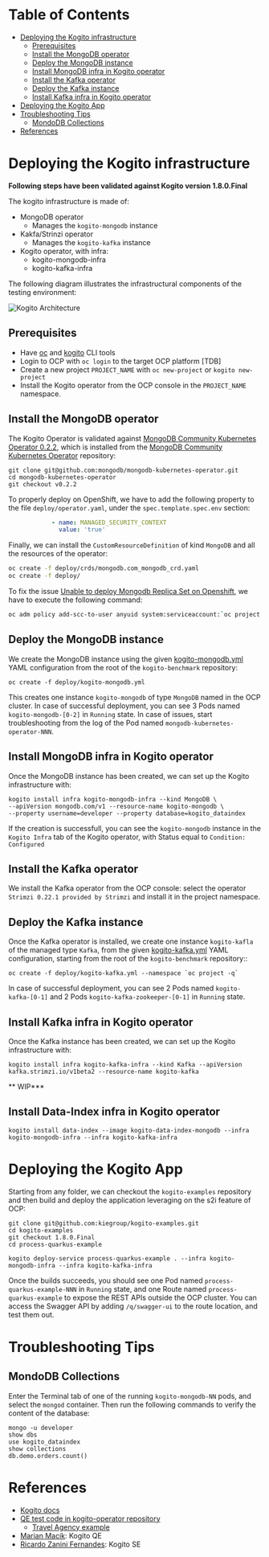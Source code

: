 # Table of Contents
* [Deploying the Kogito infrastructure](#deploying-the-kogito-infrastructure)
  * [Prerequisites](#prerequisites)
  * [Install the MongoDB operator](#install-the-mongodb-operator)
  * [Deploy the MongoDB instance](#deploy-the-mongodb-instance)  
  * [Install MongoDB infra in Kogito operator](#install-mongodb-infra-in-kogito-operator)
  * [Install the Kafka operator](#install-the-kafka-operator)
  * [Deploy the Kafka instance](#deploy-the-kafka-instance)  
  * [Install Kafka infra in Kogito operator](#install-kafka-infra-in-kogito-operator)
* [Deploying the Kogito App](#deploying-the-kogito-app)
* [Troubleshooting Tips](#troubleshooting-tips)  
  * [MondoDB Collections](#mondodb-collections)  
* [References](#references)
    
# Deploying the Kogito infrastructure
**Following steps have been validated against Kogito version 1.8.0.Final**

The kogito infrastructure is made of:
* MongoDB operator
  * Manages the `kogito-mongodb` instance
* Kakfa/Strinzi operator
  * Manages the `kogito-kafka` instance
* Kogito operator, with infra:
  * kogito-mongodb-infra
  * kogito-kafka-infra

The following diagram illustrates the infrastructural components of the testing environment:

![Kogito Architecture](./KogitoArchitecture.png)

## Prerequisites
* Have [oc](https://docs.openshift.com/container-platform/4.7/cli_reference/openshift_cli/getting-started-cli.html)
and [kogito](https://docs.jboss.org/kogito/release/latest/html_single/#con-kogito-on-ocp_kogito-deploying-on-openshift)
CLI tools
* Login to OCP with `oc login` to the target OCP platform [TDB] 
* Create a new project `PROJECT_NAME` with `oc new-project` or `kogito new-project`
* Install the Kogito operator from the OCP console in the `PROJECT_NAME` namespace.

## Install the MongoDB operator
The Kogito Operator is validated against [MongoDB Community Kubernetes Operator 0.2.2](https://github.com/kiegroup/kogito-operator#kogito-operator-tested-integrations), 
which is installed from the [MongoDB Community Kubernetes Operator](https://github.com/mongodb/mongodb-kubernetes-operator) 
repository:
```shell
git clone git@github.com:mongodb/mongodb-kubernetes-operator.git
cd mongodb-kubernetes-operator
git checkout v0.2.2
```

To properly deploy on OpenShift, we have to add the following property to the file `deploy/operator.yaml`,
under the `spec.template.spec.env` section:
```yaml
            - name: MANAGED_SECURITY_CONTEXT
              value: 'true'
```

Finally, we can install the `CustomResourceDefinition` of kind `MongoDB`  and all the resources of the operator:
```sh
oc create -f deploy/crds/mongodb.com_mongodb_crd.yaml
oc create -f deploy/
```

To fix the issue [Unable to deploy Mongodb Replica Set on Openshift](https://github.com/mongodb/mongodb-kubernetes-operator/issues/212#issuecomment-704744307),
we have to execute the following command:
```sh
oc adm policy add-scc-to-user anyuid system:serviceaccount:`oc project -q`:mongodb-kubernetes-operator
```
## Deploy the MongoDB instance
We create the MongoDB instance using the given [kogito-mongodb.yml](./kogito-mongodb.yml) YAML configuration from 
the root of the `kogito-benchmark` repository:
```shell
oc create -f deploy/kogito-mongodb.yml
```
This creates one instance `kogito-mongodb` of type `MongoDB` named in the OCP cluster.
In case of successful deployment, you can see 3 Pods named `kogito-mongodb-[0-2]` in `Running` state.
In case of issues, start troubleshooting from the log of the Pod named `mongodb-kubernetes-operator-NNN`.

## Install MongoDB infra in Kogito operator
Once the MongoDB instance has been created, we can set up the Kogito infrastructure with:
```shell
kogito install infra kogito-mongodb-infra --kind MongoDB \
--apiVersion mongodb.com/v1 --resource-name kogito-mongodb \
--property username=developer --property database=kogito_dataindex
```
If the creation is successfull, you can see the `kogito-mongodb` instance in the `Kogito Infra` tab of the Kogito operator,
with Status equal to `Condition: Configured`

## Install the Kafka operator
We install the Kafka operator from the OCP console: select the operator `Strimzi 0.22.1 provided by Strimzi` and install it
in the project namespace.

## Deploy the Kafka instance
Once the Kafka operator is installed, we create one instance `kogito-kafla` of the managed type `Kafka`, from the given [kogito-kafka.yml](./kogito-kafka.yml)
YAML configuration, starting from the root of the `kogito-benchmark` repository::
```shell
oc create -f deploy/kogito-kafka.yml --namespace `oc project -q`
```
In case of successful deployment, you can see 2 Pods named `kogito-kafka-[0-1]` and 2 Pods `kogito-kafka-zookeeper-[0-1]`
in `Running` state.

## Install Kafka infra in Kogito operator
Once the Kafka instance has been created, we can set up the Kogito infrastructure with:
```shell
kogito install infra kogito-kafka-infra --kind Kafka --apiVersion kafka.strimzi.io/v1beta2 --resource-name kogito-kafka
```

** WIP***
## Install Data-Index infra in Kogito operator
```shell
kogito install data-index --image kogito-data-index-mongodb --infra kogito-mongodb-infra --infra kogito-kafka-infra
```

# Deploying the Kogito App
Starting from any folder, we can checkout the `kogito-examples` repository and then build and deploy the application leveraging on
the s2i feature of OCP:
```shell
git clone git@github.com:kiegroup/kogito-examples.git
cd kogito-examples
git checkout 1.8.0.Final
cd process-quarkus-example

kogito deploy-service process-quarkus-example . --infra kogito-mongodb-infra --infra kogito-kafka-infra
```
Once the builds succeeds, you should see one Pod named `process-quarkus-example-NNN` in `Running` state, and one Route named 
`process-quarkus-example` to expose the REST APIs outside the OCP cluster.
You can access the Swagger API by adding `/q/swagger-ui` to the route location, and test them out.

# Troubleshooting Tips
## MondoDB Collections
Enter the Terminal tab of one of the running `kogito-mongodb-NN` pods, and select the `mongod` container.
Then run the following commands to verify the content of the database:
```shell
mongo -u developer
show dbs
use kogito_dataindex
show collections
db.demo.orders.count()
```

# References
* [Kogito docs](https://docs.jboss.org/kogito/release/latest/html_single)
* [QE test code in kogito-operator repository](https://github.com/kiegroup/kogito-operator/tree/master/test)
  * [Travel Agency example](https://github.com/kiegroup/kogito-operator/blob/master/test/features/deploy_travel_agency.feature)
* [Marian Macik](https://rover.redhat.com/people/profile/mmacik): Kogito QE
* [Ricardo Zanini Fernandes](https://rover.redhat.com/people/profile/ricferna): Kogito SE
